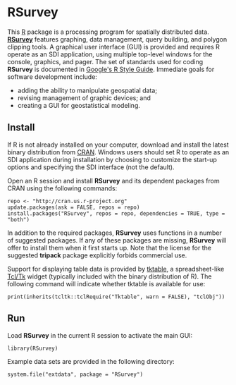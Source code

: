 RSurvey
=======

This [R](http://www.r-project.org/ "R") package is a processing program for spatially distributed data.
[**RSurvey**](https://cran.r-project.org/package=RSurvey "RSurvey") features graphing, data management, query building, and polygon clipping tools.
A graphical user interface (GUI) is provided and requires R operate as an SDI application, using multiple top-level windows for the console, graphics, and pager.
The set of standards used for coding **RSurvey** is documented in [Google's R Style Guide](https://google.github.io/styleguide/Rguide.xml "Google's R Style Guide").
Immediate goals for software development include:

* adding the ability to manipulate geospatial data;
* revising management of graphic devices; and
* creating a GUI for geostatistical modeling.

Install
-------

If R is not already installed on your computer, download and install the latest binary distribution from [CRAN](http://cran.r-project.org/ "The Comprehensive R Archive Network").
Windows users should set R to operate as an SDI application during installation by choosing to customize the start-up options and specifying the SDI interface (not the default).

Open an R session and install **RSurvey** and its dependent packages from CRAN using the following commands:

    repo <- "http://cran.us.r-project.org"
    update.packages(ask = FALSE, repos = repo)
    install.packages("RSurvey", repos = repo, dependencies = TRUE, type = "both")

In addition to the required packages, **RSurvey** uses functions in a number of suggested packages.
If any of these packages are missing, **RSurvey** will offer to install them when it first starts up.
Note that the license for the suggested **tripack** package explicitly forbids commercial use.

Support for displaying table data is provided by [tktable](http://tktable.sourceforge.net/ "tktable"), a spreadsheet-like [Tcl/Tk](http://www.tcl.tk/ "Tcl/Tk") widget (typically included with the binary distribution of R).
The following command will indicate whether tktable is available for use:

    print(inherits(tcltk::tclRequire("Tktable", warn = FALSE), "tclObj"))

Run
---

Load **RSurvey** in the current R session to activate the main GUI:

    library(RSurvey)

Example data sets are provided in the following directory:

    system.file("extdata", package = "RSurvey")

